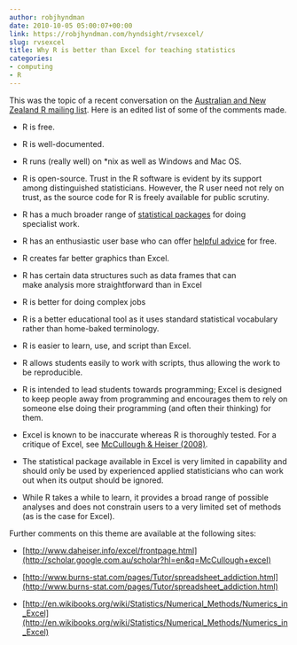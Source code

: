 ```yaml
---
author: robjhyndman
date: 2010-10-05 05:00:07+00:00
link: https://robjhyndman.com/hyndsight/rvsexcel/
slug: rvsexcel
title: Why R is better than Excel for teaching statistics
categories:
- computing
- R
---
```


This was the topic of a recent conversation on the [Australian and New Zealand R mailing list](https://list.science.auckland.ac.nz/sympa/info/stat-rdownunder). Here is an edited list of some of the comments made.





  * R is free.


  * R is well-documented.


  * R runs (really well) on *nix as well as Windows and Mac OS.


  * R is open-source. Trust in the R software is evident by its support among distinguished statisticians. However, the R user need not rely on trust, as the source code for R is freely available for public scrutiny.


  * R has a much broader range of [statistical packages](http://cran.r-project.org/web/packages/) for doing specialist work.


  * R has an enthusiastic user base who can offer [helpful advice](http://stats.stackexchange.com/questions/tagged/r) for free.


  * R creates far better graphics than Excel.


  * R has certain data structures such as data frames that can make analysis more straightforward than in Excel


  * R is better for doing complex jobs


  * R is a better educational tool as it uses standard statistical vocabulary rather than home-baked terminology.


  * R is easier to learn, use, and script than Excel.


  * R allows students easily to work with scripts, thus allowing the work to be reproducible.


  * R is intended to lead students towards programming; Excel is designed to keep people away from programming and encourages them to rely on someone else doing their programming (and often their thinking) for them.


  * Excel is known to be inaccurate whereas R is thoroughly tested. For a critique of Excel, see [McCullough & Heiser (2008)](http://www.pages.drexel.edu/~bdm25/excel2007.pdf).


  * The statistical package available in Excel is very limited in capability and should only be used by experienced applied statisticians who can work out when its output should be ignored.


  * While R takes a while to learn, it provides a broad range of possible analyses and does not constrain users to a very limited set of methods (as is the case for Excel).



Further comments on this theme are available at the following sites:

  * [http://www.daheiser.info/excel/frontpage.html](http://scholar.google.com.au/scholar?hl=en&q=McCullough+excel)

  * [http://www.burns-stat.com/pages/Tutor/spreadsheet_addiction.html](http://www.burns-stat.com/pages/Tutor/spreadsheet_addiction.html)

  * [http://en.wikibooks.org/wiki/Statistics/Numerical_Methods/Numerics_in_Excel](http://en.wikibooks.org/wiki/Statistics/Numerical_Methods/Numerics_in_Excel)


